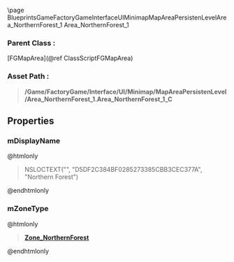 \page BlueprintsGameFactoryGameInterfaceUIMinimapMapAreaPersistenLevelArea_NorthernForest_1 Area_NorthernForest_1
### Parent Class :
[FGMapArea](@ref ClassScriptFGMapArea)
### Asset Path :
<b><blockquote>/Game/FactoryGame/Interface/UI/Minimap/MapAreaPersistenLevel/Area_NorthernForest_1.Area_NorthernForest_1_C</blockquote></b>
## Properties

### mDisplayName
@htmlonly
<blockquote>NSLOCTEXT("", "D5DF2C384BF0285273385CBB3CEC377A", "Northern Forest")</blockquote>
@endhtmlonly

### mZoneType
@htmlonly
<b><a href="_blueprints_game_factory_game-shared_audio_music_zone__northern_forest.html"><blockquote>Zone_NorthernForest</blockquote></a></b>
@endhtmlonly

